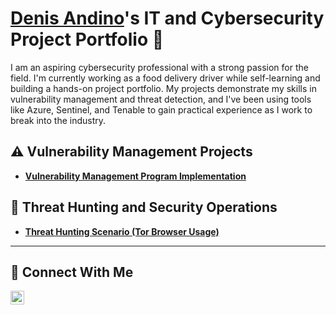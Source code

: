 # <a href="https://www.linkedin.com/in/DenisAndino/">Denis Andino</a>'s IT and Cybersecurity Project Portfolio 🔐

I am an aspiring cybersecurity professional with a strong passion for the field. I'm currently working as a food delivery driver while self-learning and building a hands-on project portfolio. My projects demonstrate my skills in vulnerability management and threat detection, and I've been using tools like Azure, Sentinel, and Tenable to gain practical experience as I work to break into the industry.


## ⚠️ Vulnerability Management Projects

- **[Vulnerability Management Program Implementation](https://github.com/DenisAndino/vulnerability-management-program)**

## 🚨 Threat Hunting and Security Operations

- **[Threat Hunting Scenario (Tor Browser Usage)](https://github.com/DenisAndino/Threat-Hunting-Scenario-TOR)**

<hr/>

## 🤳 Connect With Me


[<img align="left" alt="___________ | LinkedIn" width="22px" src="https://cdn.jsdelivr.net/npm/simple-icons@v3/icons/linkedin.svg" />][linkedin]


[linkedin]: https://linkedin.com/in/denis-andino-a57306350/

<!--
<img width="35" alt="image" src="https://github.com/user-attachments/assets/2f41c7cd-5ea8-4475-b451-a37161b6c3fb"> 
<img width="35" alt="image" src="https://github.com/user-attachments/assets/77649969-9910-4994-8b96-74a116cfb2a8">
-->

<!--
**DenisAndino/DenisAndino** is a ✨ _special_ ✨ repository because its `README.md` (this file) appears on your GitHub profile.

Here are some ideas to get you started:

- 🔭 I’m currently working on ...
- 🌱 I’m currently learning ...
- 👯 I’m looking to collaborate on ...
- 🤔 I’m looking for help with ...
- 💬 Ask me about ...
- 📫 How to reach me: ...
- 😄 Pronouns: ...
- ⚡ Fun fact: ...
-->
